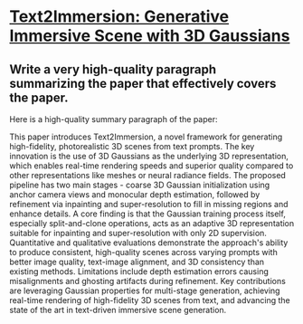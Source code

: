 # [Text2Immersion: Generative Immersive Scene with 3D Gaussians](https://arxiv.org/abs/2312.09242)

## Write a very high-quality paragraph summarizing the paper that effectively covers the paper.

 Here is a high-quality summary paragraph of the paper:

This paper introduces Text2Immersion, a novel framework for generating high-fidelity, photorealistic 3D scenes from text prompts. The key innovation is the use of 3D Gaussians as the underlying 3D representation, which enables real-time rendering speeds and superior quality compared to other representations like meshes or neural radiance fields. The proposed pipeline has two main stages - coarse 3D Gaussian initialization using anchor camera views and monocular depth estimation, followed by refinement via inpainting and super-resolution to fill in missing regions and enhance details. A core finding is that the Gaussian training process itself, especially split-and-clone operations, acts as an adaptive 3D representation suitable for inpainting and super-resolution with only 2D supervision. Quantitative and qualitative evaluations demonstrate the approach's ability to produce consistent, high-quality scenes across varying prompts with better image quality, text-image alignment, and 3D consistency than existing methods. Limitations include depth estimation errors causing misalignments and ghosting artifacts during refinement. Key contributions are leveraging Gaussian properties for multi-stage generation, achieving real-time rendering of high-fidelity 3D scenes from text, and advancing the state of the art in text-driven immersive scene generation.
